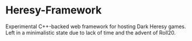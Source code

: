 # Heresy-Framework
Experimental C++-backed web framework for hosting Dark Heresy games.
Left in a minimalistic state due to lack of time and the advent of Roll20.
